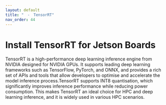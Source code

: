 ```yaml
---
layout: default
title: "　-　TensorRT"
nav_order: 44
---
```


# Install TensorRT for Jetson Boards
TensorRT is a high-performance deep learning inference engine from NVIDIA designed for NVIDIA GPUs. It supports leading deep learning frameworks such as TensorFlow, PyTorch, and ONNX, and provides a rich set of APIs and tools that allow developers to optimise and accelerate the model inference process.TensorRT supports INT8 quantisation, which significantly improves inference performance while reducing power consumption. This makes TensorRT an ideal choice for HPC and deep learning inference, and it is widely used in various HPC scenarios.
